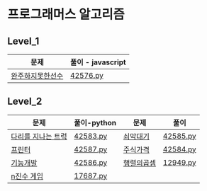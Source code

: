 # 프로그래머스 알고리즘

## Level_1

| 문제                                                         | 풀이 - javascript      |
| ------------------------------------------------------------ | ---------------------- |
| [완주하지못한선수](https://programmers.co.kr/learn/courses/30/lessons/42576?language=javascript) | [42576.py](./42576.py) |




## Level_2

| 문제                                                         | 풀이-python                   | 문제                                                         | 풀이                          |
| ------------------------------------------------------------ | ----------------------------- | ------------------------------------------------------------ | ----------------------------- |
| [다리를 지나는 트럭](https://programmers.co.kr/learn/courses/30/lessons/42583) | [42583.py](./level2/42583.py) | [쇠막대기](https://programmers.co.kr/learn/courses/30/lessons/42585) | [42585.py](./level2/42585.py) |
| [프린터](https://programmers.co.kr/learn/courses/30/lessons/42587) | [42587.py](./level2/42587.py) | [주식가격](https://programmers.co.kr/learn/courses/30/lessons/42584) | [42584.py](./level2/42584.py) |
| [기능개발](https://programmers.co.kr/learn/courses/30/lessons/42586) | [42586.py](./level2/42586.py) | [행렬의곱셈](https://programmers.co.kr/learn/courses/30/lessons/12949) | [12949.py](./level2/12949.py) |
| [n진수 게임](https://programmers.co.kr/learn/courses/30/lessons/17687) | [17687.py](./level2/17687.py) |                                                              |                               |



